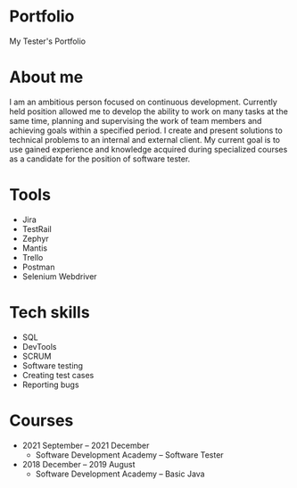 # Portfolio
My Tester's Portfolio
# About me
I am an ambitious person focused on continuous development. Currently held position allowed me to develop the ability to work on many tasks at the same time, planning and
supervising the work of team members and achieving goals within a specified period. I create and present solutions to technical problems to an internal and external client. My current goal is to use gained experience and knowledge acquired during specialized courses as a candidate for the position of software tester.
# Tools
* Jira 
* TestRail 
* Zephyr
* Mantis
* Trello
* Postman
* Selenium Webdriver
# Tech skills
* SQL
* DevTools
* SCRUM
* Software testing
* Creating test cases
* Reporting bugs
# Courses
* 2021 September – 2021 December 
  * Software Development Academy – Software Tester
* 2018 December – 2019 August 
  * Software Development Academy – Basic Java
